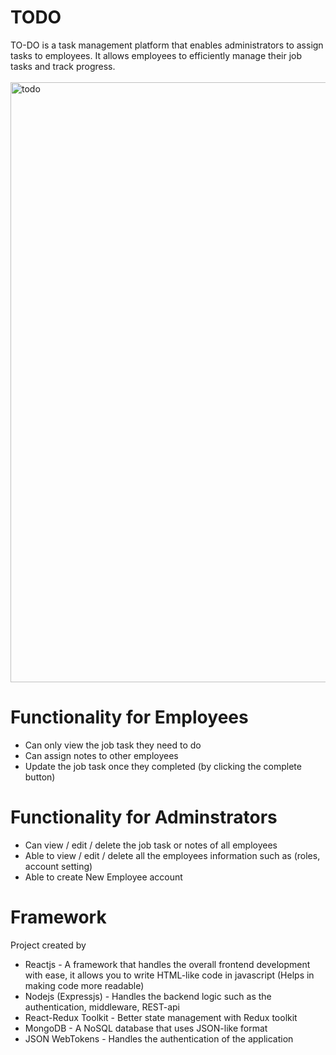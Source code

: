# TODO
TO-DO is a task management platform that enables administrators to assign tasks to employees. It allows employees to efficiently manage their job tasks and track progress. <br><br>
<img width="960" alt="todo" src="https://github.com/roxyal/TODO/assets/56731199/841abf14-39de-43df-bff7-f6e47a260a43">


# Functionality for Employees
* Can only view the job task they need to do
* Can assign notes to other employees
* Update the job task once they completed (by clicking the complete button)
  
# Functionality for Adminstrators
* Can view / edit / delete the job task or notes of all employees
* Able to view / edit / delete all the employees information such as (roles, account setting)
* Able to create New Employee account

# Framework
Project created by
* Reactjs - A framework that handles the overall frontend development with ease, it allows you to write HTML-like code in javascript (Helps in making code more readable)
* Nodejs (Expressjs) - Handles the backend logic such as the authentication, middleware, REST-api
* React-Redux Toolkit - Better state management with Redux toolkit
* MongoDB - A NoSQL database that uses JSON-like format
* JSON WebTokens - Handles the authentication of the application
